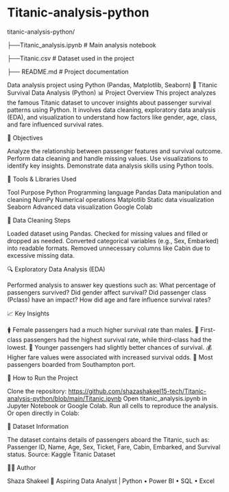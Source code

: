 # Titanic-analysis-python
titanic-analysis-python/


├──Titanic_analysis.ipynb      # Main analysis notebook

├──Titanic.csv                 # Dataset used in the project

├── README.md                   # Project documentation

Data analysis project using Python (Pandas, Matplotlib, Seaborn)
🐍 Titanic Survival Data Analysis (Python)
📊 Project Overview
This project analyzes the famous Titanic dataset to uncover insights about passenger survival patterns using Python.
It involves data cleaning, exploratory data analysis (EDA), and visualization to understand how factors like gender, age, class, and fare influenced survival rates.

🎯 Objectives

Analyze the relationship between passenger features and survival outcome.
Perform data cleaning and handle missing values.
Use visualizations to identify key insights.
Demonstrate data analysis skills using Python tools.

🧰 Tools & Libraries Used

Tool	Purpose
Python	Programming language
Pandas	Data manipulation and cleaning
NumPy	Numerical operations
Matplotlib	Static data visualization
Seaborn	Advanced data visualization
Google Colab 

🧼 Data Cleaning Steps

Loaded dataset using Pandas.
Checked for missing values and filled or dropped as needed.
Converted categorical variables (e.g., Sex, Embarked) into readable formats.
Removed unnecessary columns like Cabin due to excessive missing data.

🔍 Exploratory Data Analysis (EDA)

Performed analysis to answer key questions such as:
What percentage of passengers survived?
Did gender affect survival?
Did passenger class (Pclass) have an impact?
How did age and fare influence survival rates?

📈 Key Insights

🚺 Female passengers had a much higher survival rate than males.
🏰 First-class passengers had the highest survival rate, while third-class had the lowest.
👶 Younger passengers had slightly better chances of survival.
💰 Higher fare values were associated with increased survival odds.
🚢 Most passengers boarded from Southampton port.

🚀 How to Run the Project

Clone the repository:
https://github.com/shazashakeel15-tech/Titanic-analysis-python/blob/main/Titanic.ipynb
Open titanic_analysis.ipynb in Jupyter Notebook or Google Colab.
Run all cells to reproduce the analysis.
Or open directly in Colab:

🧾 Dataset Information

The dataset contains details of passengers aboard the Titanic, such as:
Passenger ID, Name, Age, Sex, Ticket, Fare, Cabin, Embarked, and Survival status.
Source: Kaggle Titanic Dataset

👩‍💻 Author

Shaza Shakeel
📍 Aspiring Data Analyst | Python • Power BI • SQL • Excel
